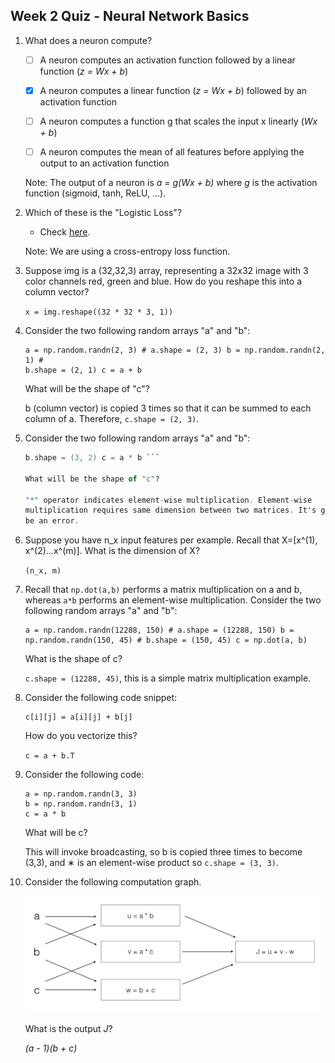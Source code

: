 ## Week 2 Quiz - Neural Network Basics

1. What does a neuron compute?

    - [ ] A neuron computes an activation function followed by a linear function
      (*z = Wx + b*)

    - [x] A neuron computes a linear function (*z = Wx + b*) followed by an
      activation function

    - [ ] A neuron computes a function g that scales the input x linearly (*Wx +
      b*)

    - [ ] A neuron computes the mean of all features before applying the output
      to an activation function

    Note: The output of a neuron is *a = g(Wx + b)* where *g* is the activation
    function (sigmoid, tanh, ReLU, ...).
  
2. Which of these is the "Logistic Loss"?

    - Check
      [here](https://en.wikipedia.org/wiki/Cross_entropy#Cross-entropy_error_function_and_logistic_regression).
  
    Note: We are using a cross-entropy loss function.

3. Suppose img is a (32,32,3) array, representing a 32x32 image with 3 color
channels red, green and blue. How do you reshape this into a column vector?

    `x = img.reshape((32 * 32 * 3, 1))`
  
4. Consider the two following random arrays "a" and "b":

    ```python3
    a = np.random.randn(2, 3) # a.shape = (2, 3) b = np.random.randn(2, 1) #
    b.shape = (2, 1) c = a + b
    ```

    What will be the shape of "c"?

    b (column vector) is copied 3 times so that it can be summed to each column
    of a. Therefore, `c.shape = (2, 3)`.

5. Consider the two following random arrays "a" and "b":

    ``` a = np.random.randn(4, 3) # a.shape = (4, 3) b = np.random.randn(3, 2) #
    b.shape = (3, 2) c = a * b ```

    What will be the shape of "c"?
  
    "*" operator indicates element-wise multiplication. Element-wise
    multiplication requires same dimension between two matrices. It's going to
    be an error.

6. Suppose you have n_x input features per example. Recall that X=[x^(1),
x^(2)...x^(m)]. What is the dimension of X?

    `(n_x, m)`

7. Recall that `np.dot(a,b)` performs a matrix multiplication on a and b,
whereas `a*b` performs an element-wise multiplication. Consider the two
following random arrays "a" and "b":

    ```python3
    a = np.random.randn(12288, 150) # a.shape = (12288, 150) b =
    np.random.randn(150, 45) # b.shape = (150, 45) c = np.dot(a, b)
    ```
  
    What is the shape of c?
  
    `c.shape = (12288, 45)`, this is a simple matrix multiplication example.
  
8. Consider the following code snippet:

    ``` # a.shape = (3,4) # b.shape = (4,1) for i in range(3): for j in range(4):
    c[i][j] = a[i][j] + b[j]
    ```

    How do you vectorize this?

    `c = a + b.T`

9. Consider the following code:

    ```python3
    a = np.random.randn(3, 3)
    b = np.random.randn(3, 1)
    c = a * b
    ```
  
    What will be c?

    This will invoke broadcasting, so b is copied three times to become (3,3), and
    ∗ is an element-wise product so `c.shape = (3, 3)`.
  
10. Consider the following computation graph.

    ![computation-graph](images/computation-graph.png)

    What is the output *J*?

    *(a - 1)(b + c)*
